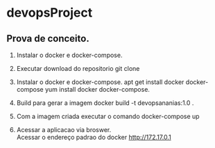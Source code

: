 # devopsProject

## Prova de conceito.

1. Instalar o docker e docker-compose.

2. Executar download do repositorio
  git clone

3. Instalar o docker e docker-compose.
  apt get install docker docker-compose
  yum install docker docker-compose.

4. Build para gerar a imagem
  docker build -t devopsananias:1.0 .

5. Com a imagem criada executar o comando 
  docker-compose up
  
6. Acessar a aplicacao via broswer.  
  Acessar o endereço padrao do docker http://172.17.0.1
  
